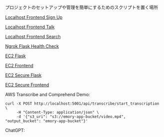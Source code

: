 プロジェクトのセットアップや管理を簡単にするためのスクリプトを置く場所

[Localhost Frontend Sign Up](http://localhost:3000/sign-up)

[Localhost Frontend Talk](http://localhost:3000/talk)

[Localhost Frontend Search](http://localhost:3000/search)

[Ngrok Flask Health Check](https://defe-142-231-179-140.ngrok-free.app/health)

[EC2 Flask](http://15.223.119.153:5001/api/db/sql/User)

[EC2 Frontend](http://15.223.119.153:3000/talk)

[EC2 Secure Flask](https://15.223.119.153/api/db/sql/User)

[EC2 Secure Frontend](https://15.223.119.153/talk)


AWS Transcribe and Comprehend Demo: 
```
curl -X POST http://localhost:5001/api/transcribe/start_transcription \
     -H "Content-Type: application/json" \
     -d '{"s3_uri": "s3://emory-app-bucket/video.mp4", "output_bucket": "emory-app-bucket"}'
```

ChatGPT: 
```

```